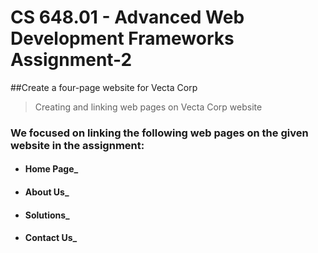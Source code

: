 # CS 648.01 - Advanced Web Development Frameworks Assignment-2
 
##Create a four-page website for Vecta Corp

>Creating and linking web pages on Vecta Corp website

### We focused on linking the following web pages on the given website in the assignment:

- #### Home Page_
- #### About Us_
- #### Solutions_
- #### Contact Us_


